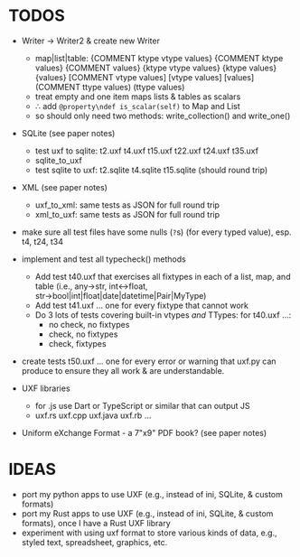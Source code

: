 # TODOS

- Writer → Writer2 & create new Writer
    - map|list|table:
	{COMMENT ktype vtype values}
	{COMMENT ktype values}
	{COMMENT values}
	{ktype vtype values}
	{ktype values}
	{values}
	[COMMENT vtype values]
	[vtype values]
	[values]
	(COMMENT ttype values)
	(ttype values)
    - treat empty and one item maps lists & tables as scalars
    - ∴ add `@property\ndef is_scalar(self)` to Map and List
    - so should only need two methods: write\_collection() and write\_one()

- SQLite (see paper notes)
    - test uxf to sqlite: t2.uxf t4.uxf t15.uxf t22.uxf t24.uxf t35.uxf
    - sqlite\_to\_uxf
    - test sqlite to uxf: t2.sqlite t4.sqlite t15.sqlite (should round trip)

- XML (see paper notes)
    - uxf\_to\_xml: same tests as JSON for full round trip
    - xml\_to\_uxf: same tests as JSON for full round trip

- make sure all test files have some nulls (`?`s) (for every typed value),
  esp. t4, t24, t34

- implement and test all typecheck() methods
  - Add test t40.uxf that exercises all fixtypes in each of a
    list, map, and table
    (i.e., any→str, int↔float, str→bool|int|float|date|datetime|Pair|MyType)
  - Add test t41.uxf ... one for every fixtype that cannot work
  - Do 3 lots of tests covering built-in vtypes _and_ TTypes: for t40.uxf …:
      * no check, no fixtypes
      * check, no fixtypes
      * check, fixtypes

- create tests t50.uxf ... one for every error or warning that uxf.py
  can produce to ensure they all work & are understandable.

- UXF libraries
    - for .js use Dart or TypeScript or similar that can output JS
    - uxf.rs uxf.cpp uxf.java uxf.rb ...

- Uniform eXchange Format - a 7"x9" PDF book? (see paper notes)

# IDEAS

- port my python apps to use UXF (e.g., instead of ini, SQLite, & custom
  formats)
- port my Rust apps to use UXF (e.g., instead of ini, SQLite, & custom
  formats), once I have a Rust UXF library
- experiment with using uxf format to store various kinds of data,
  e.g., styled text, spreadsheet, graphics, etc.
